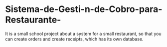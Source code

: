 # Sistema-de-Gesti-n-de-Cobro-para-Restaurante-
It is a small school project about a system for a small restaurant, so that you can create orders and create receipts, which has its own database.
